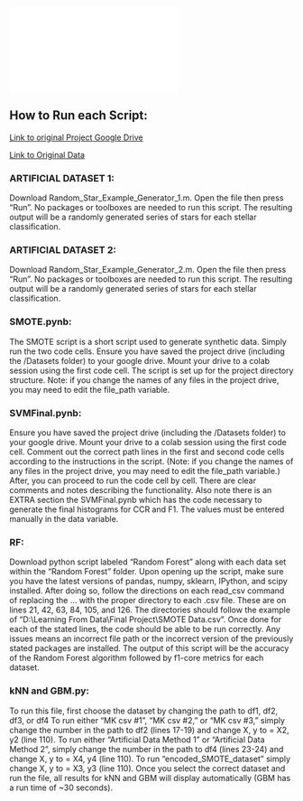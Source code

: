 ![Report](/EC503_Final_Project_Report.pdf "Report")

## How to Run each Script:

[Link to original Project Google Drive](https://drive.google.com/drive/folders/115hQhzC4dHJ2099osLNf07JztYB4jPtm?usp=sharing)

[Link to Original Data](https://www.kaggle.com/datasets/deepu1109/star-dataset/data)

### ARTIFICIAL DATASET 1: 

Download Random_Star_Example_Generator_1.m. Open the file then press “Run”. No packages or toolboxes are needed to run this script. The resulting output will be a randomly generated series of stars for each stellar classification.

### ARTIFICIAL DATASET 2: 

Download Random_Star_Example_Generator_2.m. Open the file then press “Run”. No packages or toolboxes are needed to run this script. The resulting output will be a randomly generated series of stars for each stellar classification.

### SMOTE.pynb: 

The SMOTE script is a short script used to generate synthetic data. Simply run the two code cells. Ensure you have saved the project drive (including the /Datasets folder) to your google drive. Mount your drive to a colab session using the first code cell.  The script is set up for the project directory structure. Note: if you change the names of any files in the project drive, you may need to edit the file_path variable.

### SVMFinal.pynb: 

Ensure you have saved the project drive (including the /Datasets folder) to your google drive. Mount your drive to a colab session using the first code cell. Comment out the correct path lines in the first and second code cells according to the instructions in the script. (Note: if you change the names of any files in the project drive, you may need to edit the file_path variable.) After, you can proceed to run the code cell by cell. There are clear comments and notes describing the functionality. Also note there is an EXTRA section the SVMFinal.pynb which has the code necessary to generate the final histograms for CCR and F1. The values must be entered manually in the data variable. 

### RF: 

Download python script labeled “Random Forest” along with each data set within the “Random Forest” folder. Upon opening up the script, make sure you have the latest versions of pandas, numpy, sklearn, IPython, and scipy installed. After doing so, follow the directions on each read_csv command of replacing the … with the proper directory to each .csv file. These are on lines 21, 42, 63, 84, 105, and 126. The directories should follow the example of “D:\\Learning From Data\\Final Project\\SMOTE Data.csv”. Once done for each of the stated lines, the code should be able to be run correctly. Any issues means an incorrect file path or the incorrect version of the previously stated packages are installed. The output of this script will be the accuracy of the  Random Forest algorithm followed by f1-core metrics for each dataset.


### kNN and GBM.py: 

To run this file, first choose the dataset by changing the path to df1, df2, df3, or df4
To run either “MK csv #1”, “MK csv #2,” or “MK csv #3,” simply change the number in the path to df2 (lines 17-19) and change X, y to = X2, y2 (line 110).
To run either “Artificial Data Method 1” or “Artificial Data Method 2”, simply change the number in the path to df4 (lines 23-24) and change X, y to = X4, y4 (line 110).
To run “encoded_SMOTE_dataset” simply change X, y to = X3, y3 (line 110).
Once you select the correct dataset and run the file, all results for kNN and GBM will display automatically (GBM has a run time of ~30 seconds).

